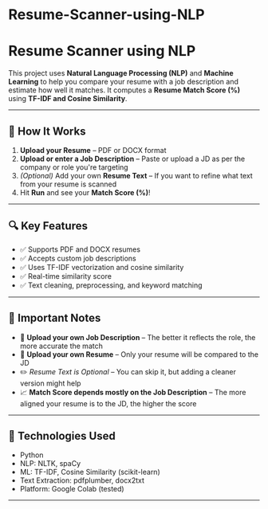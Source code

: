 # Resume-Scanner-using-NLP

#  Resume Scanner using NLP

This project uses **Natural Language Processing (NLP)** and **Machine Learning** to help you compare your resume with a job description and estimate how well it matches. It computes a **Resume Match Score (%)** using **TF-IDF and Cosine Similarity**.

---

## 🚀 How It Works

1. **Upload your Resume** – PDF or DOCX format  
2. **Upload or enter a Job Description** – Paste or upload a JD as per the company or role you're targeting  
3. *(Optional)* Add your own **Resume Text** – If you want to refine what text from your resume is scanned  
4. Hit **Run** and see your **Match Score (%)**!

---

## 🔍 Key Features

- ✅ Supports PDF and DOCX resumes
- ✅ Accepts custom job descriptions
- ✅ Uses TF-IDF vectorization and cosine similarity
- ✅ Real-time similarity score
- ✅ Text cleaning, preprocessing, and keyword matching

---

## 🎯 Important Notes

- 📝 **Upload your own Job Description** – The better it reflects the role, the more accurate the match  
- 📄 **Upload your own Resume** – Only your resume will be compared to the JD  
- ✏️ *Resume Text is Optional* – You can skip it, but adding a cleaner version might help  
- 📈 **Match Score depends mostly on the Job Description** – The more aligned your resume is to the JD, the higher the score

---

## 🧠 Technologies Used

- Python
- NLP: NLTK, spaCy
- ML: TF-IDF, Cosine Similarity (scikit-learn)
- Text Extraction: pdfplumber, docx2txt
- Platform: Google Colab (tested)

---


